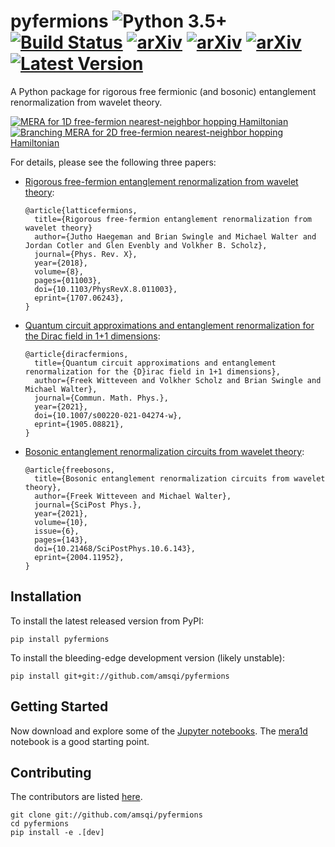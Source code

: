 # pyfermions ![Python 3.5+](https://img.shields.io/badge/python-3.8%2B-brightgreen.svg) [![Build Status](https://travis-ci.org/amsqi/pyfermions.svg?branch=master)](https://travis-ci.org/amsqi/pyfermions) [![arXiv](http://img.shields.io/badge/arXiv-1707.06243-blue.svg?style=flat)](http://arxiv.org/abs/1707.06243) [![arXiv](http://img.shields.io/badge/arXiv-1905.08821-blue.svg?style=flat)](https://arxiv.org/abs/1905.08821) [![arXiv](http://img.shields.io/badge/arXiv-2004.11952-blue.svg?style=flat)](https://arxiv.org/abs/2004.11952) [![Latest Version](https://img.shields.io/pypi/v/pyfermions.svg)](https://pypi.python.org/pypi/pyfermions/)

A Python package for rigorous free fermionic (and bosonic) entanglement renormalization from wavelet theory.

[![MERA for 1D free-fermion nearest-neighbor hopping Hamiltonian](docs/mera1d.png)](notebooks/mera1d.ipynb) [![Branching MERA for 2D free-fermion nearest-neighbor hopping Hamiltonian](docs/mera2d.png)](notebooks/mera2d.ipynb)

For details, please see the following three papers:

* [Rigorous free-fermion entanglement renormalization from wavelet theory](https://arxiv.org/abs/1707.06243):
    ```
    @article{latticefermions,
      title={Rigorous free-fermion entanglement renormalization from wavelet theory}
      author={Jutho Haegeman and Brian Swingle and Michael Walter and Jordan Cotler and Glen Evenbly and Volkher B. Scholz},
      journal={Phys. Rev. X},
      year={2018},
      volume={8},
      pages={011003},
      doi={10.1103/PhysRevX.8.011003},
      eprint={1707.06243},
    }
    ```

* [Quantum circuit approximations and entanglement renormalization for the Dirac field in 1+1 dimensions](https://arxiv.org/abs/1905.08821):
    ```
    @article{diracfermions,
      title={Quantum circuit approximations and entanglement renormalization for the {D}irac field in 1+1 dimensions},
      author={Freek Witteveen and Volkher Scholz and Brian Swingle and Michael Walter},
      journal={Commun. Math. Phys.},
      year={2021},
      doi={10.1007/s00220-021-04274-w},
      eprint={1905.08821},
    }
    ```

* [Bosonic entanglement renormalization circuits from wavelet theory](https://arxiv.org/abs/2004.11952):
    ```
    @article{freebosons,
      title={Bosonic entanglement renormalization circuits from wavelet theory},
      author={Freek Witteveen and Michael Walter},
      journal={SciPost Phys.},
      year={2021},
      volume={10},
      issue={6},
      pages={143},
      doi={10.21468/SciPostPhys.10.6.143},
      eprint={2004.11952},
    }
    ```

## Installation

To install the latest released version from PyPI:

```
pip install pyfermions
```

To install the bleeding-edge development version (likely unstable):

```
pip install git+git://github.com/amsqi/pyfermions
```

## Getting Started

Now download and explore some of the [Jupyter notebooks](notebooks).
The [mera1d](notebooks/mera1d.ipynb) notebook is a good starting point.

## Contributing

The contributors are listed [here](CONTRIBUTORS).

```
git clone git://github.com/amsqi/pyfermions
cd pyfermions
pip install -e .[dev]
```

